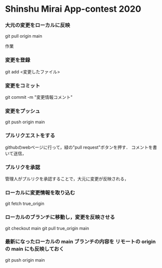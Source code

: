 # Shinshu Mirai App-contest 2020

### 大元の変更をローカルに反映
git pull origin main

作業

### 変更を登録
git add <変更したファイル>

### 変更をコミット
git commit -m "変更情報コメント"

### 変更をプッシュ
git push origin main

### プルリクエストをする
githubのwebページに行って，緑の"pull request"ボタンを押す．
コメントを書いて送信，

### プルリクを承認
管理人がプルリクを承認することで，大元に変更が反映される，

### ローカルに変更情報を取り込む
git fetch true_origin

### ローカルのブランチに移動し，変更を反映させる
git checkout main
git pull true_origin main

### 最新になったローカルの main ブランチの内容を リモートの origin の main にも反映しておく
git push origin main
